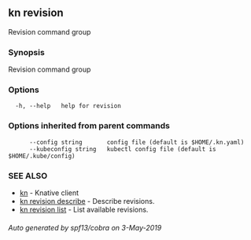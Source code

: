 ## kn revision

Revision command group

### Synopsis

Revision command group

### Options

```
  -h, --help   help for revision
```

### Options inherited from parent commands

```
      --config string       config file (default is $HOME/.kn.yaml)
      --kubeconfig string   kubectl config file (default is $HOME/.kube/config)
```

### SEE ALSO

* [kn](kn.md)	 - Knative client
* [kn revision describe](kn_revision_describe.md)	 - Describe revisions.
* [kn revision list](kn_revision_list.md)	 - List available revisions.

###### Auto generated by spf13/cobra on 3-May-2019
